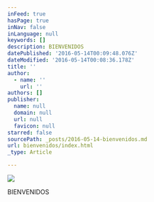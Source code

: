 ```yaml
---
inFeed: true
hasPage: true
inNav: false
inLanguage: null
keywords: []
description: BIENVENIDOS
datePublished: '2016-05-14T00:09:48.076Z'
dateModified: '2016-05-14T00:08:36.178Z'
title: ''
author:
  - name: ''
    url: ''
authors: []
publisher:
  name: null
  domain: null
  url: null
  favicon: null
starred: false
sourcePath: _posts/2016-05-14-bienvenidos.md
url: bienvenidos/index.html
_type: Article

---
```

![](https://the-grid-user-content.s3-us-west-2.amazonaws.com/1b20d91e-0157-4c1e-89c7-dec1a3e65c5f.jpg)

BIENVENIDOS